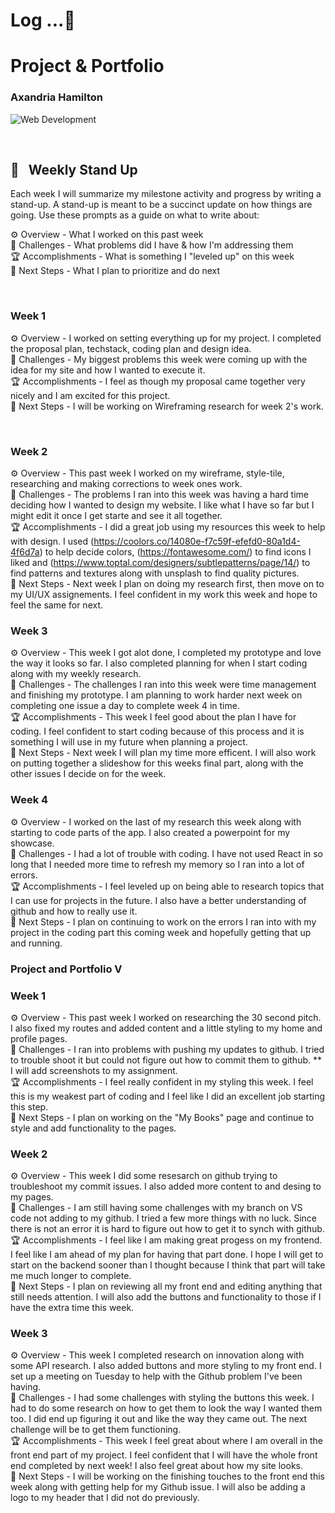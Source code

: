 
# Log ...🚀 



# Project & Portfolio
### Axandria Hamilton 


![Web Development](https://img.shields.io/badge/degree-web%20development-blue.svg)&nbsp; 

<br>


## 📢 &nbsp; Weekly Stand Up

Each week I will summarize my milestone activity and progress by writing a stand-up. A stand-up is meant to be a succinct update on how things are going. Use these prompts as a guide on what to write about:

⚙️ Overview - What I worked on this past week
<br>
🌵 Challenges - What problems did I have & how I'm addressing them
<br>
🏆 Accomplishments - What is something I "leveled up" on this week
<br>
🔮 Next Steps - What I plan to prioritize and do next

<br>

### Week 1

⚙️ Overview - I worked on setting everything up for my project. I completed the proposal plan, techstack, coding plan and design idea.
<br>
🌵 Challenges - My biggest problems this week were coming up with the idea for my site and how I wanted to execute it.
<br>
🏆 Accomplishments - I feel as though my proposal came together very nicely and I am excited for this project.
<br>
🔮 Next Steps - I will be working on Wireframing research for week 2's work.

<br>

### Week 2

⚙️ Overview - This past week I worked on my wireframe, style-tile, researching and making corrections to week ones work.
<br>
🌵 Challenges - The problems I ran into this week was having a hard time deciding how I wanted to design my website. I like what I have so far but I might edit it once I get starte and see it all together. 
<br>
🏆 Accomplishments - I did a great job using my resources this week to help with design. I used (https://coolors.co/14080e-f7c59f-efefd0-80a1d4-4f6d7a) to help decide colors, (https://fontawesome.com/) to find icons I liked and (https://www.toptal.com/designers/subtlepatterns/page/14/) to find patterns and textures along with unsplash to find quality pictures.
<br>
🔮 Next Steps - Next week I plan on doing my research first, then move on to my UI/UX assignements. I feel confident in my work this week and hope to feel the same for next.

### Week 3

⚙️ Overview - This week I got alot done, I completed my prototype and love the way it looks so far. I also completed planning for when I start coding along with my weekly research.
<br>
🌵 Challenges - The challenges I ran into this week were time management and finishing my prototype. I am planning to work harder next week on completing one issue a day to complete week 4 in time. 
<br>
🏆 Accomplishments - This week I feel good about the plan I have for coding. I feel confident to start coding because of this process and it is something I will use in my future when planning a project.
<br>
🔮 Next Steps - Next week I will plan my time more efficent. I will also work on putting together a slideshow for this weeks final part, along with the other issues I decide on for the week.

### Week 4

⚙️ Overview - I worked on the last of my research this week along with starting to code parts of the app. I also created a powerpoint for my showcase.
<br>
🌵 Challenges - I had a lot of trouble with coding. I have not used React in so long that I needed more time to refresh my memory so I ran into a lot of errors.
<br>
🏆 Accomplishments - I feel leveled up on being able to research topics that I can use for projects in the future. I also have a better understanding of github and how to really use it.
<br>
🔮 Next Steps - I plan on continuing to work on the errors I ran into with my project in the coding part this coming week and hopefully getting that up and running.

### Project and Portfolio V

### Week 1
⚙️ Overview - This past week I worked on researching the 30 second pitch. I also fixed my routes and added content and a little styling to my home and profile pages.
<br>
🌵 Challenges - I ran into problems with pushing my updates to github. I tried to trouble shoot it but could not figure out how to commit them to github. ** I will add screenshots to my assignment.
<br>
🏆 Accomplishments - I feel really confident in my styling this week. I feel this is my weakest part of coding and I feel like I did an excellent job starting this step.
<br>
🔮 Next Steps - I plan on working on the "My Books" page and continue to style and add functionality to the pages.

### Week 2
⚙️ Overview - This week I did some resesarch on github trying to troubleshoot my commit issues. I also added more content to and desing to my pages.
<br>
🌵 Challenges - I am still having some challenges with my branch on VS code not adding to my github. I tried a few more things with no luck. Since there is not an error it is hard to figure out how to get it to synch with github.
<br>
🏆 Accomplishments - I feel like I am making great progess on my frontend. I feel like I am ahead of my plan for having that part done. I hope I will get to start on the backend sooner than I thought because I think that part will take me much longer to complete.
<br>
🔮 Next Steps - I plan on reviewing all my front end and editing anything that still needs attention. I will also add the buttons and functionality to those if I have the extra time this week.

### Week 3
⚙️ Overview - This week I completed research on innovation along with some API research. I also added buttons and more styling to my front end. I set up a meeting on Tuesday to help with the Github problem I've been having.
<br>
🌵 Challenges - I had some challenges with styling the buttons this week. I had to do some research on how to get them to look the way I wanted them too. I did end up figuring it out and like the way they came out. The next challenge will be to get them functioning.
<br>
🏆 Accomplishments - This week I feel great about where I am overall in the front end part of my project. I feel confident that I will have the whole front end completed by next week! I also feel great about how my site looks.
<br>
🔮 Next Steps - I will be working on the finishing touches to the front end this week along with getting help for my Github issue. I will also be adding a logo to my header that I did not do previously. 
<br>
